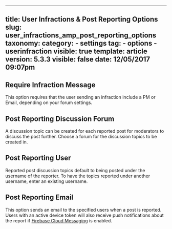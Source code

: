 
---
title: User Infractions &amp; Post Reporting Options
slug: user_infractions_amp_post_reporting_options
taxonomy:
    category:
        - settings
    tag:
        - options
        - userinfraction
visible: true
template: article
version: 5.3.3
visible: false
date: 12/05/2017 09:07pm
---

## Require Infraction Message
This option requires that the user sending an infraction include a PM or Email, depending on your forum settings.

## Post Reporting Discussion Forum
A discussion topic can be created for each reported post for moderators to discuss the post further.  Choose a forum for the discussion topics to be created in.

## Post Reporting User
Reported post discussion topics default to being posted under the username of the reporter. To have the topics reported under another username, enter an existing username.

## Post Reporting Email
This option sends an email to the specified users when a post is reported. <br />
Users with an active device token will also receive push notifications about the report if <a href="admincp/options.php?do=options&amp;dogroup=api">Firebase Cloud Messaging</a> is enabled.



